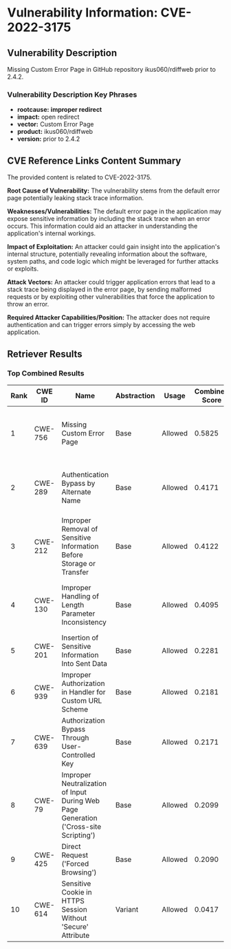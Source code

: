 # Vulnerability Information: CVE-2022-3175

## Vulnerability Description
Missing Custom Error Page in GitHub repository ikus060/rdiffweb prior to 2.4.2.

### Vulnerability Description Key Phrases
- **rootcause:** **improper redirect**
- **impact:** open redirect
- **vector:** Custom Error Page
- **product:** ikus060/rdiffweb
- **version:** prior to 2.4.2

## CVE Reference Links Content Summary
The provided content is related to CVE-2022-3175.

**Root Cause of Vulnerability:**
The vulnerability stems from the default error page potentially leaking stack trace information.

**Weaknesses/Vulnerabilities:**
The default error page in the application may expose sensitive information by including the stack trace when an error occurs. This information could aid an attacker in understanding the application's internal workings.

**Impact of Exploitation:**
An attacker could gain insight into the application's internal structure, potentially revealing information about the software, system paths, and code logic which might be leveraged for further attacks or exploits.

**Attack Vectors:**
An attacker could trigger application errors that lead to a stack trace being displayed in the error page, by sending malformed requests or by exploiting other vulnerabilities that force the application to throw an error.

**Required Attacker Capabilities/Position:**
The attacker does not require authentication and can trigger errors simply by accessing the web application.

## Retriever Results

### Top Combined Results

| Rank | CWE ID | Name | Abstraction | Usage | Combined Score | Retrievers | Individual Scores |
|------|--------|------|-------------|-------|---------------|------------|-------------------|
| 1 | CWE-756 | Missing Custom Error Page | Base | Allowed | 0.5825 | dense, sparse, graph | dense: 0.576, sparse: 0.120, graph: 0.631 |
| 2 | CWE-289 | Authentication Bypass by Alternate Name | Base | Allowed | 0.4171 | dense, sparse, graph | dense: 0.372, sparse: 0.076, graph: 0.524 |
| 3 | CWE-212 | Improper Removal of Sensitive Information Before Storage or Transfer | Base | Allowed | 0.4122 | dense, sparse, graph | dense: 0.355, sparse: 0.079, graph: 0.530 |
| 4 | CWE-130 | Improper Handling of Length Parameter Inconsistency | Base | Allowed | 0.4095 | dense, sparse, graph | dense: 0.353, sparse: 0.076, graph: 0.530 |
| 5 | CWE-201 | Insertion of Sensitive Information Into Sent Data | Base | Allowed | 0.2281 | sparse, graph | sparse: 0.058, graph: 0.545 |
| 6 | CWE-939 | Improper Authorization in Handler for Custom URL Scheme | Base | Allowed | 0.2181 | dense, sparse | dense: 0.375, sparse: 0.053 |
| 7 | CWE-639 | Authorization Bypass Through User-Controlled Key | Base | Allowed | 0.2171 | dense, sparse | dense: 0.367, sparse: 0.058 |
| 8 | CWE-79 | Improper Neutralization of Input During Web Page Generation ('Cross-site Scripting') | Base | Allowed | 0.2099 | dense, sparse | dense: 0.355, sparse: 0.057 |
| 9 | CWE-425 | Direct Request ('Forced Browsing') | Base | Allowed | 0.2090 | dense, sparse | dense: 0.357, sparse: 0.053 |
| 10 | CWE-614 | Sensitive Cookie in HTTPS Session Without 'Secure' Attribute | Variant | Allowed | 0.0417 | sparse | sparse: 0.079 |

